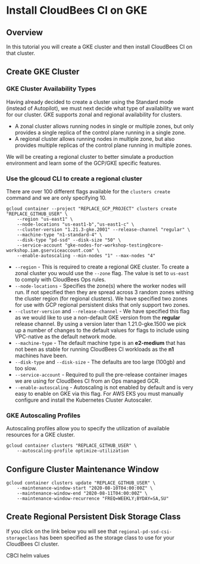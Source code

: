 # Install CloudBees CI on GKE

## Overview

In this tutorial you will create a GKE cluster and then install CloudBees CI on that cluster.

## Create GKE Cluster

### GKE Cluster Availability Types

Having already decided to create a cluster using the Standard mode (instead of Autopilot), we must next decide what type of availability we want for our cluster. GKE supports zonal and regional availability for clusters. 

- A zonal cluster allows running nodes in single or multiple zones, but only provides a single replica of the control plane running in a single zone.
- A regional cluster allows running nodes in multiple zone, but also provides multiple replicas of the control plane running in multiple zones.

We will be creating a regional cluster to better simulate a production environment and learn some of the GCP/GKE specific features.

### Use the glcoud CLI to create a regional cluster

There are over 100 different flags available for the `clusters create` command and we are only specifying 10.

```bsh
gcloud container --project "REPLACE_GCP_PROJECT" clusters create "REPLACE_GITHUB_USER" \
    --region "us-east1" \
    --node-locations "us-east1-b","us-east1-c" \
    --cluster-version "1.21.3-gke.2001" --release-channel "regular" \
    --machine-type "n1-standard-4" \
    --disk-type "pd-ssd" --disk-size "50" \
    --service-account "gke-nodes-for-workshop-testing@core-workshop.iam.gserviceaccount.com" \
    --enable-autoscaling --min-nodes "1" --max-nodes "4"
```

- `--region` - This is required to create a regional GKE cluster. To create a zonal cluster you would use the `--zone` flag. The value is set to `us-east` to comply with CloudBees Ops rules.
- `--node-locations` - Specifies the zone(s) where the worker nodes will run. If not specified then they are spread across 3 random zones withing the cluster region (for regional clusters). We have specified two zones for use with GCP regional persistent disks that only support two zones.
- `--cluster-version` and `--release-channel` - We have specified this flag as we would like to use a non-default GKE version from the **regular** release channel. By using a version later than 1.21.0-gke.1500 we pick up a number of changes to the default values for flags to include using VPC-native as the default network mode.
- `--machine-type` - The default machine type is an **e2-medium** that has not been as stable for running CloudBees CI workloads as the **n1** machines have been.
- `--disk-type` and `--disk-size` - The defaults are too large (100gb) and too slow.
- `--service-account` - Required to pull the pre-release container images we are using for CloudBees CI from an Ops managed GCR.
- `--enable-autoscaling` - Autoscaling is not enabled by default and is very easy to enable on GKE via this flag. For AWS EKS you must manually configure and install the Kubernetes Cluster Autoscaler. 

### GKE Autoscaling Profiles

Autoscaling profiles allow you to specify the utilization of available resources for a GKE cluster.

```bsh
gcloud container clusters "REPLACE_GITHUB_USER" \
    --autoscaling-profile optimize-utilization
```

## Configure Cluster Maintenance Window


```bsh
gcloud container clusters update "REPLACE_GITHUB_USER" \
    --maintenance-window-start "2020-08-10T04:00:00Z" \
    --maintenance-window-end "2020-08-11T04:00:00Z" \
    --maintenance-window-recurrence "FREQ=WEEKLY;BYDAY=SA,SU"
```

## Create Regional Persistent Disk Storage Class

If you click on the link below you will see that `regional-pd-ssd-csi-storageclass` has been specified as the storage class to use for your CloudBees CI cluster.

<walkthrough-editor-open-file filePath="cloudshell_open/cloudbees-ci-k8s-cloudshell-tutorials-0/helm/cbci-values.yml">CBCI helm values</walkthrough-editor-open-file>